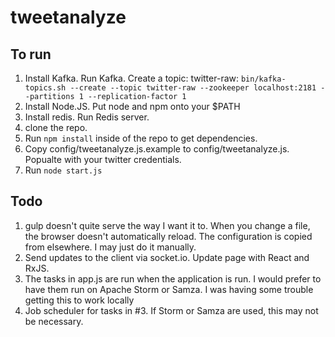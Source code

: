 # tweetanalyze

## To run

1. Install Kafka.  Run Kafka.  Create a topic: twitter-raw: `bin/kafka-topics.sh --create --topic twitter-raw --zookeeper localhost:2181 --partitions 1 --replication-factor 1`
2. Install Node.JS.  Put node and npm onto your $PATH
3. Install redis.  Run Redis server.
4. clone the repo.
5. Run `npm install` inside of the repo to get dependencies.
6. Copy config/tweetanalyze.js.example to config/tweetanalyze.js.  Popualte with your twitter credentials.
6. Run `node start.js`

## Todo

1. gulp doesn't quite serve the way I want it to.  When you change a file, the browser doesn't automatically reload.  The configuration is copied from elsewhere.  I may just do it manually.
2. Send updates to the client via socket.io.  Update page with React and RxJS.
3. The tasks in app.js are run when the application is run.  I would prefer to have them run on Apache Storm or Samza.  I was having some trouble getting this to work locally
4. Job scheduler for tasks in #3.  If Storm or Samza are used, this may not be necessary.
